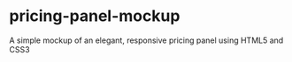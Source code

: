 # pricing-panel-mockup
A simple mockup of an elegant, responsive pricing panel using HTML5 and CSS3
